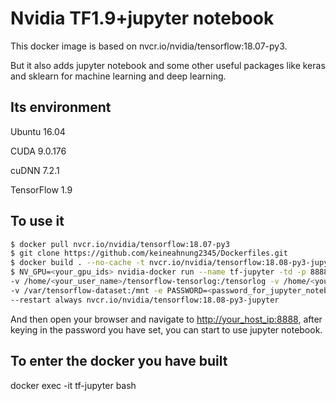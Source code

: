 # Nvidia TF1.9+jupyter notebook

This docker image is based on nvcr.io/nvidia/tensorflow:18.07-py3.

But it also adds jupyter notebook and some other useful packages like keras and sklearn for machine learning and deep learning.

## Its environment
Ubuntu 16.04

CUDA 9.0.176

cuDNN 7.2.1

TensorFlow 1.9

## To use it
```sh
$ docker pull nvcr.io/nvidia/tensorflow:18.07-py3
$ git clone https://github.com/keineahnung2345/Dockerfiles.git
$ docker build . --no-cache -t nvcr.io/nvidia/tensorflow:18.08-py3-jupyter
$ NV_GPU=<your_gpu_ids> nvidia-docker run --name tf-jupyter -td -p 8888:8888 -p 6006:6006 \
-v /home/<your_user_name>/tensorflow-tensorlog:/tensorlog -v /home/<your_user_name>/tensorflow-data:/notebooks \
-v /var/tensorflow-dataset:/mnt -e PASSWORD=<password_for_jupyter_notebook> \
--restart always nvcr.io/nvidia/tensorflow:18.08-py3-jupyter
```

And then open your browser and navigate to <http://your_host_ip:8888>, after keying in the password you have set, you can start to use jupyter notebook.

## To enter the docker you have built

docker exec -it tf-jupyter bash
